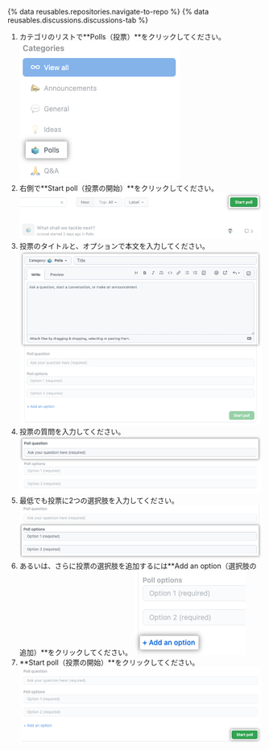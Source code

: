 {% data reusables.repositories.navigate-to-repo %}
{% data reusables.discussions.discussions-tab %}
1. カテゴリのリストで**Polls（投票）**をクリックしてください。 !["Poll"カテゴリを表示しているスクリーンショット](/assets/images/help/discussions/poll-category.png)
1. 右側で**Start poll（投票の開始）**をクリックしてください。 !["Start poll"ボタンを表示しているスクリーンショット](/assets/images/help/discussions/start-poll-button.png)
1. 投票のタイトルと、オプションで本文を入力してください。 ![タイトルと本文のためのテキストフィールドを表示しているスクリーンショット](/assets/images/help/discussions/new-poll-title-and-body-fields.png)
1. 投票の質問を入力してください。 ![投票の質問のためのテキストフィールドを表示しているスクリーンショット](/assets/images/help/discussions/new-poll-question.png)
1. 最低でも投票に2つの選択肢を入力してください。 ![投票の選択肢のためのテキストフィールドを表示しているスクリーンショット](/assets/images/help/discussions/new-poll-options.png)
1. あるいは、さらに投票の選択肢を追加するには**Add an option（選択肢の追加）**をクリックしてください。 !["Add an option"ボタンを表示しているスクリーンショット](/assets/images/help/discussions/new-poll-add-option.png)
1. **Start poll（投票の開始）**をクリックしてください。 !["Start poll"ボタンを表示しているスクリーンショット](/assets/images/help/discussions/new-poll-start-poll-button.png)
